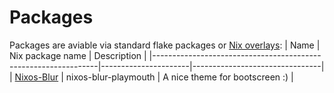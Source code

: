 # Packages
Packages are aviable via standard flake packages or [Nix overlays](https://ryantm.github.io/nixpkgs/using/overlays/):
| Name                                                           | Nix package name     | Description                    |
|----------------------------------------------------------------|----------------------|--------------------------------|
| [Nixos-Blur](https://git.gurkan.in/gurkan/nixos-blur-plymouth) | nixos-blur-playmouth | A nice theme for bootscreen :) |